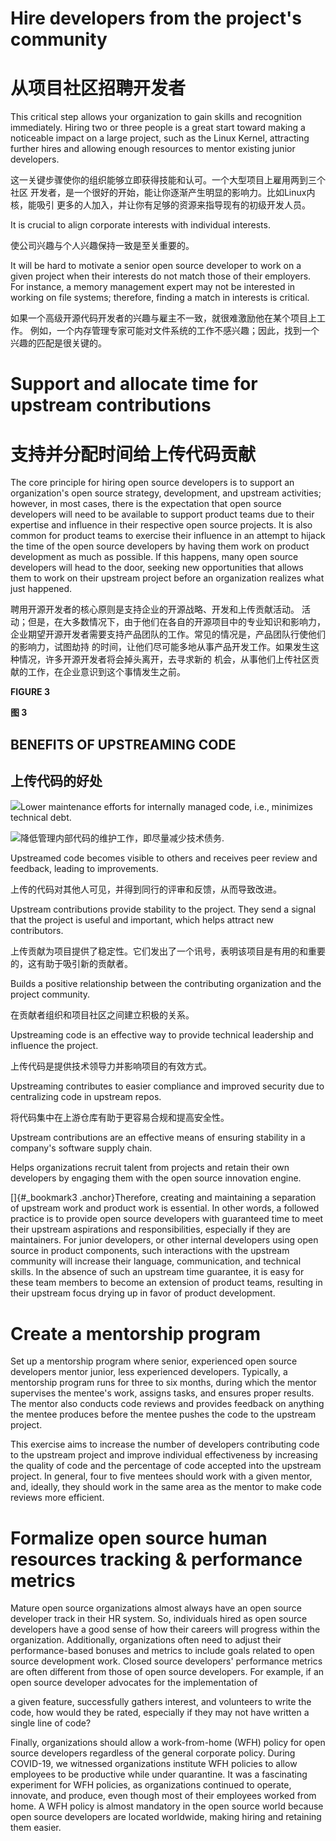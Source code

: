 
Hire developers from the project's community
============================================

从项目社区招聘开发者
===================

This critical step allows your organization to gain skills and
recognition immediately. Hiring two or three people is a great start
toward making a noticeable impact on a large project, such as the
Linux Kernel, attracting further hires and allowing enough resources
to mentor existing junior developers.

这一关键步骤使你的组织能够立即获得技能和认可。一个大型项目上雇用两到三个社区
开发者，是一个很好的开始，能让你逐渐产生明显的影响力。比如Linux内核，能吸引
更多的人加入，并让你有足够的资源来指导现有的初级开发人员。

It is crucial to align corporate interests with individual interests.

使公司兴趣与个人兴趣保持一致是至关重要的。

It will be hard to motivate a senior open source developer to work on
a given project when their interests do not match those of their
employers. For instance, a memory management expert may not be interested in working on file systems; therefore, finding a
match in interests is critical.

如果一个高级开源代码开发者的兴趣与雇主不一致，就很难激励他在某个项目上工作。
例如，一个内存管理专家可能对文件系统的工作不感兴趣；因此，找到一个
兴趣的匹配是很关键的。

 Support and allocate time for upstream contributions
====================================================

支持并分配时间给上传代码贡献
==========================

The core principle for hiring open source developers is to support an
organization's open source strategy, development, and upstream
activities; however, in most cases, there is the expectation that open
source developers will need to be available to support product teams
due to their expertise and influence in their respective open source projects. It is also common for
product teams to exercise their influence in an attempt to hijack the
time of the open source developers by having them work on product
development as much as possible. If this happens, many open source developers will head to the door, seeking new
opportunities that allows them to work on their upstream project
before an organization realizes what just happened.

聘用开源开发者的核心原则是支持企业的开源战略、开发和上传贡献活动。
活动；但是，在大多数情况下，由于他们在各自的开源项目中的专业知识和影响力，
企业期望开源开发者需要支持产品团队的工作。常见的情况是，产品团队行使他们的影响力，试图劫持
的时间，让他们尽可能多地从事产品开发工作。如果发生这种情况，许多开源开发者将会掉头离开，去寻求新的
机会，从事他们上传社区贡献的工作，在企业意识到这个事情发生之前。

**FIGURE 3**

**图 3**

BENEFITS OF UPSTREAMING CODE
----------------------------

上传代码的好处
-----------------

![](media/image38.png)Lower maintenance efforts for internally managed
code, i.e., minimizes technical debt.

![](media/image38.png)降低管理内部代码的维护工作，即尽量减少技术债务.

Upstreamed code becomes visible to others and receives peer review and
feedback, leading to improvements.

上传的代码对其他人可见，并得到同行的评审和反馈，从而导致改进。

Upstream contributions provide stability to the project. They send a
signal that the project is useful and important, which helps attract
new contributors.

上传贡献为项目提供了稳定性。它们发出了一个讯号，表明该项目是有用的和重要的，这有助于吸引新的贡献者。

Builds a positive relationship between the contributing organization
and the project community.

在贡献者组织和项目社区之间建立积极的关系。

Upstreaming code is an effective way to provide technical leadership
and influence the project.

上传代码是提供技术领导力并影响项目的有效方式。

Upstreaming contributes to easier compliance and improved security due
to centralizing code in upstream repos.

将代码集中在上游仓库有助于更容易合规和提高安全性。

Upstream contributions are an effective means of ensuring stability in
a company's software supply chain.



Helps organizations recruit talent from projects and retain their own
developers by engaging them with the open source innovation engine.

[]{#_bookmark3 .anchor}Therefore, creating and maintaining a
separation of upstream work and product work is essential. In other
words, a followed practice is to provide open source developers with
guaranteed time to meet their upstream aspirations and
responsibilities, especially if they are maintainers. For junior
developers, or other internal developers using open source in product
components, such interactions with the upstream community will
increase their language, communication, and technical skills. In the
absence of such an upstream time guarantee, it is easy for these team
members to become an extension of product teams, resulting in their
upstream focus drying up in favor of product development.

Create a mentorship program
===========================

Set up a mentorship program where senior, experienced open source
developers mentor junior, less experienced developers. Typically, a
mentorship program runs for three to six months, during which the
mentor supervises the mentee's work, assigns tasks, and ensures proper
results. The mentor also conducts code reviews and provides feedback
on anything the mentee produces before the mentee pushes the code to
the upstream project.

This exercise aims to increase the number of developers contributing
code to the upstream project and improve individual effectiveness by
increasing the quality of code and the percentage of code accepted
into the upstream project. In general, four to five mentees should
work with a given mentor, and, ideally, they should work in the same
area as the mentor to make code reviews more efficient.

 Formalize open source human resources tracking & performance metrics
====================================================================

Mature open source organizations almost always have an open source
developer track in their HR system. So, individuals hired as open
source developers have a good sense of how their careers will progress
within the organization. Additionally, organizations often need to
adjust their performance-based bonuses and metrics to include goals
related to open source development work. Closed source developers'
performance metrics are often different from those of open source
developers. For example, if an open source developer advocates for the
implementation of

a given feature, successfully gathers interest, and volunteers to
write the code, how would they be rated, especially if they may not
have written a single line of code?

Finally, organizations should allow a work-from-home (WFH) policy for
open source developers regardless of the general corporate policy.
During COVID-19, we witnessed organizations institute WFH policies to
allow employees to be productive while under quarantine. It was a
fascinating experiment for WFH policies, as organizations continued to
operate, innovate, and produce, even though most of their employees
worked from home. A WFH policy is almost mandatory in the open source
world because open source developers are located worldwide, making
hiring and retaining them easier.

